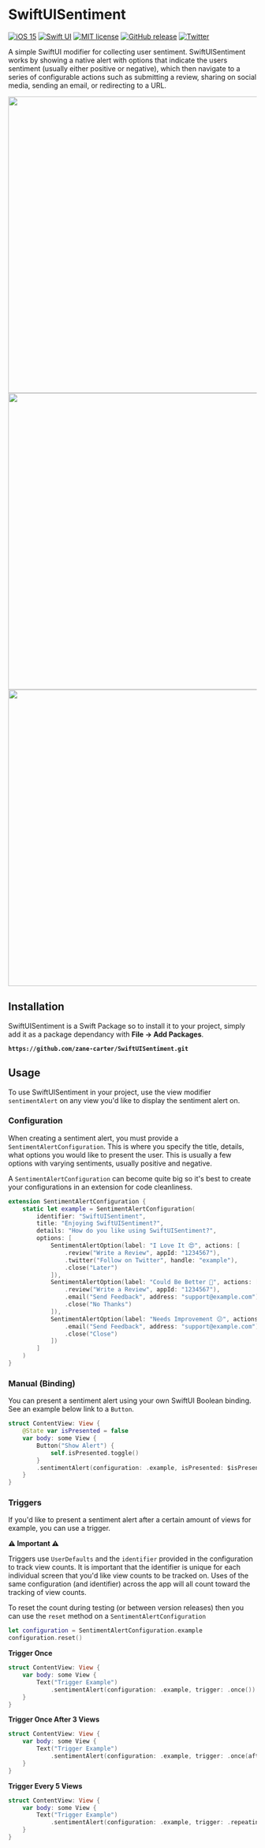 # SwiftUISentiment

[![iOS 15](https://img.shields.io/badge/iOS-15.0+-blue.svg)]()
[![Swift UI](https://img.shields.io/badge/-SwiftUI-red.svg)]()
[![MIT license](https://img.shields.io/badge/License-MIT-blue.svg)](https://lbesson.mit-license.org/)
[![GitHub release](https://img.shields.io/github/release/zane-carter/SwiftUISentiment.svg)](https://github.com/zane-carter/SwiftUISentiment/releases/)
[![Twitter](https://img.shields.io/twitter/url/https/twitter.com/iamzanecarter.svg?style=social&label=Follow%20Zane%20Carter)](https://twitter.com/iamzanecarter)


A simple SwiftUI modifier for collecting user sentiment. SwiftUISentiment works by showing a native alert with options that indicate the users sentiment (usually either positive or negative), which then navigate to a series of configurable actions such as submitting a review, sharing on social media, sending an email, or redirecting to a URL.

<p>
    <img src="Images/screenshot-1.png" height=600px>
    <img src="Images/screenshot-2.png" height=600px>
    <img src="Images/screenshot-3.png" height=600px>
</p>

## Installation
SwiftUISentiment is a Swift Package so to install it to your project, simply add it as a package dependancy with **File -> Add Packages**.

**`https://github.com/zane-carter/SwiftUISentiment.git`**



## Usage
To use SwiftUISentiment in your project, use the view modifier `sentimentAlert` on any view you'd like to display the sentiment alert on.


### Configuration
When creating a sentiment alert, you must provide a `SentimentAlertConfiguration`. This is where you specify the title, details, what options you would like to present the user. This is usually a few options with varying sentiments, usually positive and negative.

A `SentimentAlertConfiguration` can become quite big so it's best to create your configurations in an extension for code cleanliness. 

```swift
extension SentimentAlertConfiguration {
    static let example = SentimentAlertConfiguration(
        identifier: "SwiftUISentiment",
        title: "Enjoying SwiftUISentiment?",
        details: "How do you like using SwiftUISentiment?",
        options: [
            SentimentAlertOption(label: "I Love It 😍", actions: [
                .review("Write a Review", appId: "1234567"),
                .twitter("Follow on Twitter", handle: "example"),
                .close("Later")
            ]),
            SentimentAlertOption(label: "Could Be Better 🤔", actions: [
                .review("Write a Review", appId: "1234567"),
                .email("Send Feedback", address: "support@example.com"),
                .close("No Thanks")
            ]),
            SentimentAlertOption(label: "Needs Improvement 😕", actions: [
                .email("Send Feedback", address: "support@example.com"),
                .close("Close")
            ])
        ]
    )
}
```


### Manual (Binding)
You can present a sentiment alert using your own SwiftUI Boolean binding. See an example below link to a `Button`.
```swift
struct ContentView: View {
    @State var isPresented = false
    var body: some View {
        Button("Show Alert") {
            self.isPresented.toggle()
        }
        .sentimentAlert(configuration: .example, isPresented: $isPresented)
    }
}
```

### Triggers
If you'd like to present a sentiment alert after a certain amount of views for example, you can use a trigger.

**⚠️ Important ⚠️**

Triggers use `UserDefaults` and the `identifier` provided in the configuration to track view counts.
It is important that the identifier is unique for each individual screen that you'd like view counts to be tracked on.
Uses of the same configuration (and identifier) across the app will all count toward the tracking of view counts.


To reset the count during testing (or between version releases) then you can use the `reset` method on a `SentimentAlertConfiguration`
```swift
let configuration = SentimentAlertConfiguration.example
configuration.reset()
```

**Trigger Once**
```swift
struct ContentView: View {
    var body: some View {
        Text("Trigger Example")
            .sentimentAlert(configuration: .example, trigger: .once())
    }
}
```

**Trigger Once After 3 Views**
```swift
struct ContentView: View {
    var body: some View {
        Text("Trigger Example")
            .sentimentAlert(configuration: .example, trigger: .once(after: 3))
    }
}
```

**Trigger Every 5 Views**
```swift
struct ContentView: View {
    var body: some View {
        Text("Trigger Example")
            .sentimentAlert(configuration: .example, trigger: .repeating(every: 5))
    }
}
```
